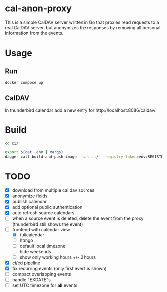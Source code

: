 # cal-anon-proxy

This is a simple CalDAV server written in Go that proxies read requests to a real CalDAV server, but anonymizes the responses by removing all personal information from the events.

# Usage

## Run

```bash
docker compose up
```

## CalDAV

In thunderbird calendar add a new entry for http://localhost:8086/caldav/

# Build

```bash
cd ci/

export $(cat .env | xargs)
dagger call build-and-push-image --src ../ --registry-token=env:REGISTRY_ACCESS_TOKEN
```


# TODO
- [x] download from multiple cal dav sources
- [x] anonymize fields
- [x] publish calendar
- [x] add optional public authentication
- [x] auto refresh source calendars
- [ ] when a source event is deleted, delete the event from the proxy (thunderbird still shows the event)
- [ ] frontend with calendar view 
    - [x] fullcalendar
    - [ ] htmgo
    - [ ] default local timezone
    - [ ] hide weekends
    - [ ] show only working hours +/- 2 hours
- [x] ci/cd pipeline
- [x] fix recurring events (only first event is shown)
- [ ] compact overlapping events
- [ ] handle "EXDATE"s
- [ ] set UTC timezone for **all** events
